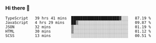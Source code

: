 ### Hi there 👋


<!--START_SECTION:waka-->
```text
TypeScript   39 hrs 41 mins  █████████████████████▓░░░   87.19 % 
JavaScript   4 hrs 29 mins   ██▒░░░░░░░░░░░░░░░░░░░░░░   09.87 % 
JSON         32 mins         ▒░░░░░░░░░░░░░░░░░░░░░░░░   01.19 % 
HTML         30 mins         ▒░░░░░░░░░░░░░░░░░░░░░░░░   01.12 % 
SCSS         13 mins         ░░░░░░░░░░░░░░░░░░░░░░░░░   00.51 % 
```
<!--END_SECTION:waka-->
<!--
**MarceloWis/MarceloWis** is a ✨ _special_ ✨ repository because its `README.md` (this file) appears on your GitHub profile.

Here are some ideas to get you started:

- 🔭 I’m currently working on ...
- 🌱 I’m currently learning ...
- 👯 I’m looking to collaborate on ...
- 🤔 I’m looking for help with ...
- 💬 Ask me about ...
- 📫 How to reach me: ...
- 😄 Pronouns: ...
- ⚡ Fun fact: ...
-->
